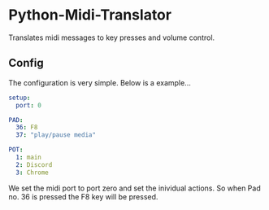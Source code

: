 Python-Midi-Translator
======================
Translates midi messages to key presses and volume control.


## Config
The configuration is very simple. Below is a example...

```yml
setup:
  port: 0

PAD:
  36: F8
  37: "play/pause media"

POT:
  1: main
  2: Discord
  3: Chrome
```
We set the midi port to port zero and set the inividual actions.
So when Pad no. 36 is pressed the F8 key will be pressed.
